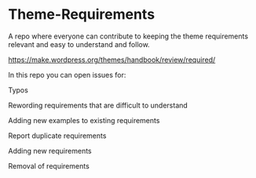 # Theme-Requirements
A repo where everyone can contribute to keeping the theme requirements relevant and easy to understand and follow.

https://make.wordpress.org/themes/handbook/review/required/

In this repo you can open issues for:


Typos

Rewording requirements that are difficult to understand

Adding new examples to existing requirements

Report duplicate requirements

Adding new requirements

Removal of requirements

